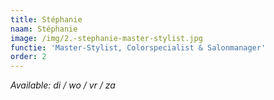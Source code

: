 ```yaml
---
title: Stéphanie
naam: Stéphanie
image: /img/2.-stephanie-master-stylist.jpg
functie: 'Master-Stylist, Colorspecialist & Salonmanager'
order: 2
---
```



*Available: di / wo / vr / za*